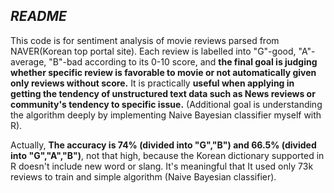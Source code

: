 ***README***
----------
This code is for sentiment analysis of movie reviews parsed from NAVER(Korean top portal site). Each review is labelled into "G"-good, "A"-average, "B"-bad according to its 0-10 score, and **the final goal is judging whether specific review is favorable to movie or not automatically given only reviews without score.** It is practically **useful when applying in getting the tendency of unstructured text data such as News reviews or community's tendency to specific issue.** (Additional goal is understanding the algorithm deeply by implementing Naive Bayesian classifier myself with R).

Actually, **The accuracy is 74% (divided into "G","B") and 66.5% (divided into "G","A","B")**, not that high, because the Korean dictionary supported in R doesn't include new word or slang. It's meaningful that It used only 73k reviews to train and simple algorithm (Naive Bayesian classifier).  
